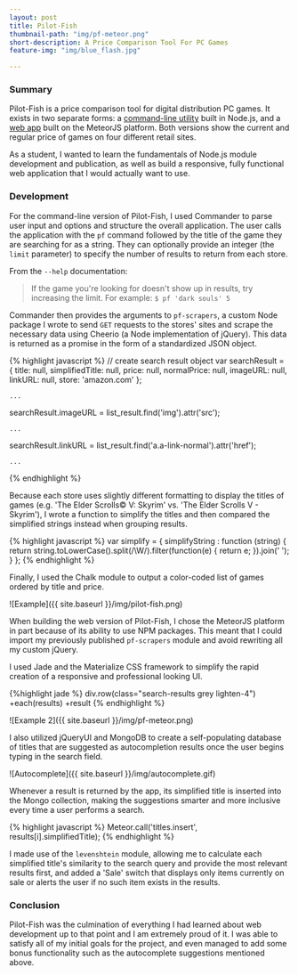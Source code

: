 ```yaml
---
layout: post
title: Pilot-Fish
thumbnail-path: "img/pf-meteor.png"
short-description: A Price Comparison Tool For PC Games
feature-img: "img/blue_flash.jpg"

---
```

### Summary

Pilot-Fish is a price comparison tool for digital distribution PC games. It exists in two separate forms: a [command-line utility](https://www.npmjs.com/package/pilot-fish) built in Node.js, and a [web app](http://www.pf-app.com) built on the MeteorJS platform. Both versions show the current and regular price of games on four different retail sites.

As a student, I wanted to learn the fundamentals of Node.js module development and publication, as well as build a responsive, fully functional web application that I would actually want to use.

### Development

For the command-line version of Pilot-Fish, I used Commander to parse user input and options and structure the overall application. The user calls the application with the `pf` command followed by the title of the game they are searching for as a string. They can optionally provide an integer (the `limit` parameter) to specify the number of results to return from each store.

From the `--help` documentation:

> If the game you're looking for doesn't show up in results, try increasing the limit. For example: `$ pf 'dark souls' 5`

Commander then provides the arguments to `pf-scrapers`, a custom Node package I wrote to send `GET` requests to the stores' sites and scrape the necessary data using Cheerio (a Node implementation of jQuery). This data is returned as a promise in the form of a standardized JSON object.

{% highlight javascript %}
// create search result object
var searchResult = {
    title: null,
    simplifiedTitle: null,
    price: null,
    normalPrice: null,
    imageURL: null,
    linkURL: null,
    store: 'amazon.com'
};

    ...

searchResult.imageURL = list_result.find('img').attr('src');

    ...

searchResult.linkURL = list_result.find('a.a-link-normal').attr('href');

    ...
{% endhighlight %}

Because each store uses slightly different formatting to display the titles of games (e.g. 'The Elder Scrolls© V: Skyrim' vs. 'The Elder Scrolls V - Skyrim'), I wrote a function to simplify the titles and then compared the simplified strings instead when grouping results.

{% highlight javascript %}
var simplify = {
    simplifyString : function (string) {
        return string.toLowerCase().split(/\W/).filter(function(e) { return e; }).join(' ');
    }
};
{% endhighlight %}

Finally, I used the Chalk module to output a color-coded list of games ordered by title and price.

![Example]({{ site.baseurl }}/img/pilot-fish.png)

When building the web version of Pilot-Fish, I chose the MeteorJS platform in part because of its ability to use NPM packages. This meant that I could import my previously published `pf-scrapers` module and avoid rewriting all my custom jQuery.

I used Jade and the Materialize CSS framework to simplify the rapid creation of a responsive and professional looking UI.

{%highlight jade %}
div.row(class="search-results grey lighten-4")
      +each(results)
        +result
{% endhighlight %}

![Example 2]({{ site.baseurl }}/img/pf-meteor.png)

I also utilized jQueryUI and MongoDB to create a self-populating database of titles that are suggested as autocompletion results once the user begins typing in the search field.

![Autocomplete]({{ site.baseurl }}/img/autocomplete.gif)

Whenever a result is returned by the app, its simplified title is inserted into the Mongo collection, making the suggestions smarter and more inclusive every time a user performs a search.

{% highlight javascript %}
Meteor.call('titles.insert', results[i].simplifiedTitle);
{% endhighlight %}

I made use of the `levenshtein` module, allowing me to calculate each simplified title's similarity to the search query and provide the most relevant results first, and added a 'Sale' switch that displays only items currently on sale or alerts the user if no such item exists in the results.

### Conclusion

Pilot-Fish was the culmination of everything I had learned about web development up to that point and I am extremely proud of it. I was able to satisfy all of my initial goals for the project, and even managed to add some bonus functionality such as the autocomplete suggestions mentioned above.
